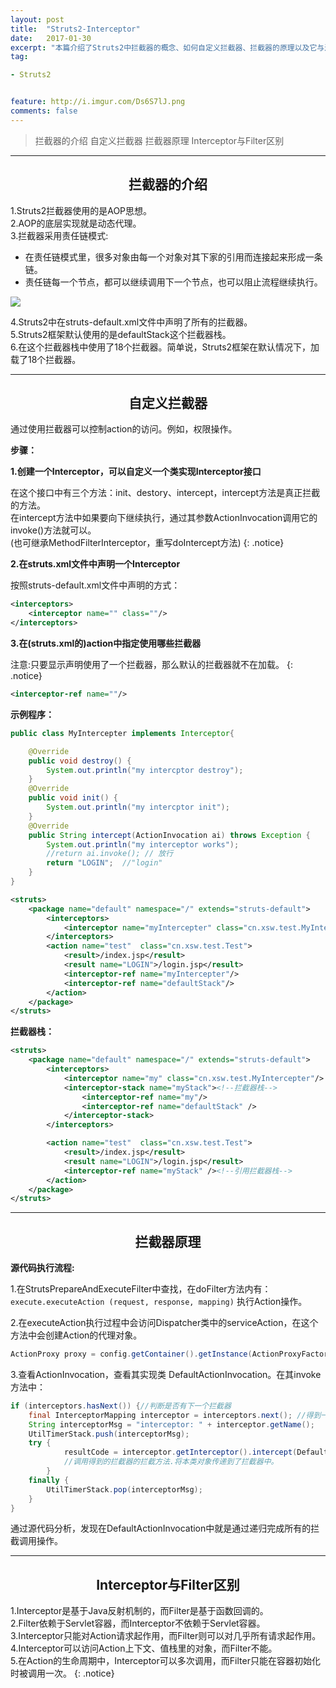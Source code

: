 ```yaml
---
layout: post
title:  "Struts2-Interceptor"
date:   2017-01-30
excerpt: "本篇介绍了Struts2中拦截器的概念、如何自定义拦截器、拦截器的原理以及它与过滤器的区别"
tag:

- Struts2


feature: http://i.imgur.com/Ds6S7lJ.png
comments: false
---   
```


>拦截器的介绍
>自定义拦截器
>拦截器原理
>Interceptor与Filter区别


***


## <center>拦截器的介绍</center>


1.Struts2拦截器使用的是AOP思想。  
2.AOP的底层实现就是动态代理。  
3.拦截器采用责任链模式:   
* 在责任链模式里，很多对象由每一个对象对其下家的引用而连接起来形成一条链。
* 责任链每一个节点，都可以继续调用下一个节点，也可以阻止流程继续执行。

![](http://ww2.sinaimg.cn/large/83e1667djw1f8wspav7yyj21ik0qak6h.jpg)

4.Struts2中在struts-default.xml文件中声明了所有的拦截器。  
5.Struts2框架默认使用的是defaultStack这个拦截器栈。    
6.在这个拦截器栈中使用了18个拦截器。简单说，Struts2框架在默认情况下，加载了18个拦截器。

***

## <center>自定义拦截器</center>


通过使用拦截器可以控制action的访问。例如，权限操作。  

**步骤：**  

**1.创建一个Interceptor，可以自定义一个类实现Interceptor接口**

在这个接口中有三个方法：init、destory、intercept，intercept方法是真正拦截的方法。    
在intercept方法中如果要向下继续执行，通过其参数ActionInvocation调用它的invoke()方法就可以。  
(也可继承MethodFilterInterceptor，重写doIntercept方法)
{: .notice}			
		
**2.在struts.xml文件中声明一个Interceptor**    

按照struts-default.xml文件中声明的方式：  

```xml
<interceptors>
	<interceptor name="" class=""/>
</interceptors>
```


**3.在(struts.xml的)action中指定使用哪些拦截器**  

注意:只要显示声明使用了一个拦截器，那么默认的拦截器就不在加载。
{: .notice}

```xml
<interceptor-ref name=""/>
```


**示例程序：** 

```java
public class MyIntercepter implements Interceptor{

	@Override
	public void destroy() {
		System.out.println("my intercptor destroy");
	}
	@Override
	public void init() {
		System.out.println("my intercptor init");
	}
	@Override
	public String intercept(ActionInvocation ai) throws Exception {
		System.out.println("my interceptor works");
		//return ai.invoke(); // 放行
		return "LOGIN";  //"login"
	}
}
```


```xml
<struts>
    <package name="default" namespace="/" extends="struts-default">
        <interceptors>
        	<interceptor name="myIntercepter" class="cn.xsw.test.MyIntercepter"></interceptor>
        </interceptors>
        <action name="test"  class="cn.xsw.test.Test">  
        	<result>/index.jsp</result> 
        	<result name="LOGIN">/login.jsp</result> 
        	<interceptor-ref name="myIntercepter"/>
        	<interceptor-ref name="defaultStack"/>
        </action>
    </package>
</struts>
```

**拦截器栈：**  

```xml
<struts>
	<package name="default" namespace="/" extends="struts-default">
		<interceptors>	
			<interceptor name="my" class="cn.xsw.test.MyIntercepter"/>
			<interceptor-stack name="myStack"><!--拦截器栈-->
				<interceptor-ref name="my"/>
				<interceptor-ref name="defaultStack" />
			</interceptor-stack>
		</interceptors>	

		<action name="test"  class="cn.xsw.test.Test">  
        	<result>/index.jsp</result> 
        	<result name="LOGIN">/login.jsp</result> 
        	<interceptor-ref name="myStack" /><!--引用拦截器栈-->
        </action>
	</package>
</struts>
```

***

## <center>拦截器原理</center>


**源代码执行流程:**

1.在StrutsPrepareAndExecuteFilter中查找，在doFilter方法内有：  
 `execute.executeAction (request, response, mapping)` 执行Action操作。
	
2.在executeAction执行过程中会访问Dispatcher类中的serviceAction，在这个方法中会创建Action的代理对象。

```java
ActionProxy proxy = config.getContainer().getInstance(ActionProxyFactory.class).createActionProxy(namespace, name, method, extraContext, true, false);
```


3.查看ActionInvocation，查看其实现类 DefaultActionInvocation。在其invoke方法中：  

```java
if (interceptors.hasNext()) {//判断是否有下一个拦截器
	final InterceptorMapping interceptor = interceptors.next(); //得到一个拦截器
	String interceptorMsg = "interceptor: " + interceptor.getName();
	UtilTimerStack.push(interceptorMsg);
	try {
			resultCode = interceptor.getInterceptor().intercept(DefaultActionInvocation.this); 
			//调用得到的拦截器的拦截方法.将本类对象传递到了拦截器中。
		}
	finally {
		UtilTimerStack.pop(interceptorMsg);
	}
} 
```

通过源代码分析，发现在DefaultActionInvocation中就是通过递归完成所有的拦截调用操作。  

***

## <center>Interceptor与Filter区别</center>

1.Interceptor是基于Java反射机制的，而Filter是基于函数回调的。  
2.Filter依赖于Servlet容器，而Interceptor不依赖于Servlet容器。  
3.Interceptor只能对Action请求起作用，而Filter则可以对几乎所有请求起作用。  
4.Interceptor可以访问Action上下文、值栈里的对象，而Filter不能。  
5.在Action的生命周期中，Interceptor可以多次调用，而Filter只能在容器初始化时被调用一次。
{: .notice}
